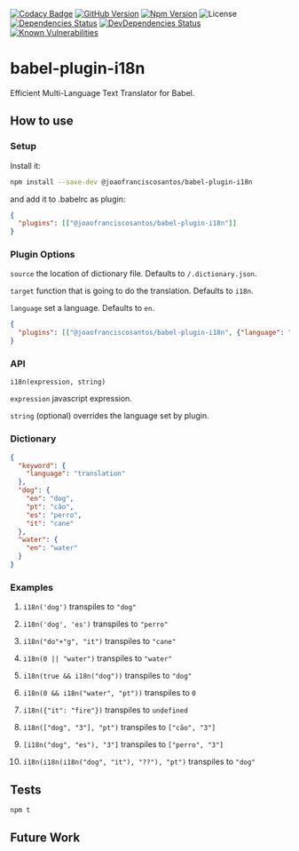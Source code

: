 [![Codacy Badge](https://api.codacy.com/project/badge/Grade/fbf774077a5545989adc6860033299eb)](https://app.codacy.com/app/joao.francis.santos/babel-plugin-i18n?utm_source=github.com&utm_medium=referral&utm_content=joaofranciscosantos/babel-plugin-i18n&utm_campaign=Badge_Grade_Settings)
[![GitHub Version](https://badge.fury.io/gh/joaofranciscosantos%2Fbabel-plugin-i18n.svg)](https://badge.fury.io/gh/joaofranciscosantos%2Fbabel-plugin-i18n)
[![Npm Version](https://badge.fury.io/js/%40joaofranciscosantos%2Fbabel-plugin-i18n.svg)](https://badge.fury.io/js/%40joaofranciscosantos%2Fbabel-plugin-i18n)
![License](https://img.shields.io/github/license/joaofranciscosantos/babel-plugin-i18n.svg)
[![Dependencies Status](https://david-dm.org/joaofranciscosantos/babel-plugin-i18n/status.svg)](https://david-dm.org/joaofranciscosantos/babel-plugin-i18n)
[![DevDependencies Status](https://david-dm.org/joaofranciscosantos/babel-plugin-i18n/dev-status.svg)](https://david-dm.org/joaofranciscosantos/babel-plugin-i18n?type=dev)
[![Known Vulnerabilities](https://snyk.io/test/github/joaofranciscosantos/babel-plugin-i18n/badge.svg?targetFile=package.json)](https://snyk.io/test/github/joaofranciscosantos/babel-plugin-i18n?targetFile=package.json)

# babel-plugin-i18n

Efficient Multi-Language Text Translator for Babel.

## How to use

### Setup
Install it:
```bash
npm install --save-dev @joaofranciscosantos/babel-plugin-i18n
```
and add it to .babelrc as plugin:
```json
{
  "plugins": [["@joaofranciscosantos/babel-plugin-i18n"]]
}
```
### Plugin Options
`source` the location of dictionary file. Defaults to `/.dictionary.json`.

`target` function that is going to do the translation. Defaults to `i18n`. 

`language` set a language. Defaults to `en`.
```json
{
  "plugins": [["@joaofranciscosantos/babel-plugin-i18n", {"language": "pt"}]]
}
```
### API
```
i18n(expression, string)
```
`expression` javascript expression.

`string` (optional) overrides the language set by plugin.

### Dictionary
```json
{
  "keyword": {
    "language": "translation"
  },
  "dog": {
    "en": "dog",
    "pt": "cão",
    "es": "perro",
    "it": "cane"
  },
  "water": {
    "en": "water"
  }
}
```
### Examples
1. `i18n('dog')` transpiles to `"dog"`

2. `i18n('dog', 'es')` transpiles to `"perro"`

3. `i18n("do"+"g", "it")` transpiles to `"cane"`

4. `i18n(0 || "water")` transpiles to `"water"`

5. `i18n(true && i18n("dog"))` transpiles to `"dog"`

6. `i18n(0 && i18n("water", "pt"))` transpiles to `0`

7. `i18n({"it": "fire"})` transpiles to `undefined`

8. `i18n(["dog", "3"], "pt")` transpiles to `["cão", "3"]`

9. `[i18n("dog", "es"), "3"]` transpiles to `["perro", "3"]`

10. `i18n(i18n(i18n("dog", "it"), "??"), "pt")` transpiles to `"dog"`
## Tests
```bash
npm t
```
## Future Work

